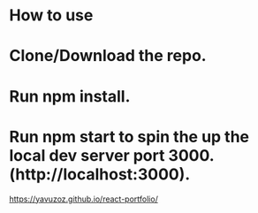 # How to use
# Clone/Download the repo.
# Run npm install.
# Run npm start to spin the up the local dev server port 3000.(http://localhost:3000).
https://yavuzoz.github.io/react-portfolio/
